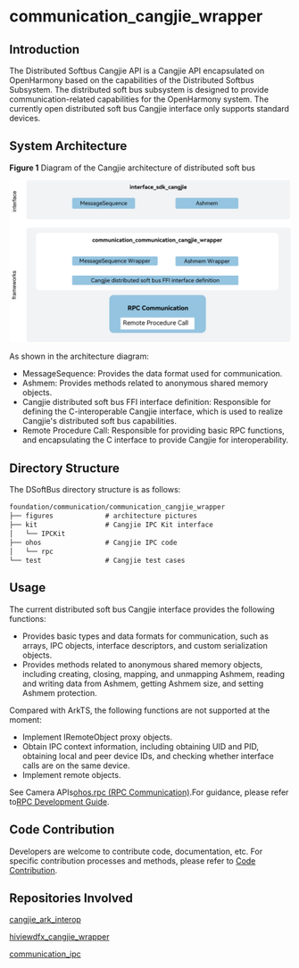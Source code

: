# communication_cangjie_wrapper

## Introduction

The Distributed Softbus Cangjie API is a Cangjie API encapsulated on OpenHarmony based on the capabilities of the Distributed Softbus Subsystem. The distributed soft bus subsystem is designed to provide communication-related capabilities for the OpenHarmony system. The currently open distributed soft bus Cangjie interface only supports standard devices.

## System Architecture

**Figure 1** Diagram of the Cangjie architecture of distributed soft bus

![Diagram of the Cangjie architecture of distributed soft bus](figures/commounication_cangjie_wrapper_architecture_en.png)

As shown in the architecture diagram:

- MessageSequence: Provides the data format used for communication.
- Ashmem: Provides methods related to anonymous shared memory objects.
- Cangjie distributed soft bus FFI interface definition: Responsible for defining the C-interoperable Cangjie interface, which is used to realize Cangjie's distributed soft bus capabilities.
- Remote Procedure Call: Responsible for providing basic RPC functions, and encapsulating the C interface to provide Cangjie for interoperability.

## Directory Structure

The DSoftBus directory structure is as follows:

```
foundation/communication/communication_cangjie_wrapper
├── figures             # architecture pictures
├── kit                 # Cangjie IPC Kit interface
│   └── IPCKit
├── ohos                # Cangjie IPC code
│   └── rpc
└── test                # Cangjie test cases
```

## Usage

The current distributed soft bus Cangjie interface provides the following functions:

- Provides basic types and data formats for communication, such as arrays, IPC objects, interface descriptors, and custom serialization objects.
- Provides methods related to anonymous shared memory objects, including creating, closing, mapping, and unmapping Ashmem, reading and writing data from Ashmem, getting Ashmem size, and setting Ashmem protection.

Compared with ArkTS, the following functions are not supported at the moment:

- Implement IRemoteObject proxy objects.
- Obtain IPC context information, including obtaining UID and PID, obtaining local and peer device IDs, and checking whether interface calls are on the same device.
- Implement remote objects.

See Camera APIs[ohos.rpc (RPC Communication)](https://gitcode.com/openharmony-sig/arkcompiler_cangjie_ark_interop/blob/master/doc/API_Reference/source_en/apis/IPCKit/cj-apis-rpc.md).For guidance, please refer to[RPC Development Guide](https://gitcode.com/openharmony-sig/arkcompiler_cangjie_ark_interop/blob/master/doc/Dev_Guide/source_en/ipc/cj-ipc-rpc-overview.md).

## Code Contribution

Developers are welcome to contribute code, documentation, etc. For specific contribution processes and methods, please refer to [Code Contribution](https://gitcode.com/openharmony/docs/blob/master/en/contribute/code-contribution.md).

## Repositories Involved

[cangjie\_ark\_interop](https://gitcode.com/openharmony-sig/arkcompiler_cangjie_ark_interop)

[hiviewdfx\_cangjie\_wrapper](https://gitcode.com/openharmony-sig/hiviewdfx_hiviewdfx_cangjie_wrapper)


[communication\_ipc](https://gitee.com/openharmony/communication_ipc)
